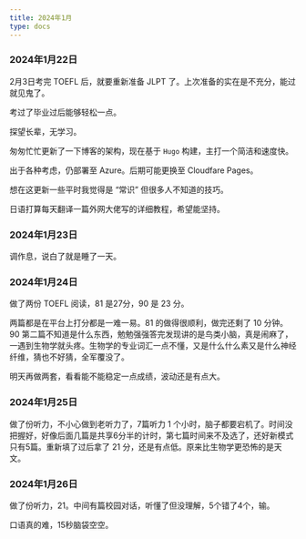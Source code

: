 ```yaml
---
title: 2024年1月
type: docs
---
```

### 2024年1月22日

2月3日考完 TOEFL 后，就要重新准备 JLPT 了。上次准备的实在是不充分，能过就见鬼了。

考过了毕业过后能够轻松一点。

探望长辈，无学习。

匆匆忙忙更新了一下博客的架构，现在基于 `Hugo` 构建，主打一个简洁和速度快。

出于各种考虑，仍部署至 Azure。后期可能更换至 Cloudfare Pages。

想在这更新一些平时我觉得是 “常识” 但很多人不知道的技巧。

日语打算每天翻译一篇外网大佬写的详细教程，希望能坚持。

### 2024年1月23日

调作息，说白了就是睡了一天。

### 2024年1月24日

做了两份 TOEFL 阅读，81 是27分，90 是 23 分。

两篇都是在平台上打分都是一难一易。81 的做得很顺利，做完还剩了 10 分钟。90 第二篇不知道是什么东西，勉勉强强答完发现讲的是鸟类小脑，真是闹麻了，一遇到生物学就头疼。生物学的专业词汇一点不懂，又是什么什么素又是什么神经纤维，猜也不好猜，全军覆没了。

明天再做两套，看看能不能稳定一点成绩，波动还是有点大。

### 2024年1月25日

做了份听力，不小心做到老听力了，7篇听力 1 个小时，脑子都要宕机了。时间没把握好，好像后面几篇是共享6分半的计时，第七篇时间来不及选了，还好新模式只有5篇。重新填了过后拿了 21 分，还是有点低。原来比生物学更恐怖的是天文。

### 2024年1月26日

做了份听力，21。中间有篇校园对话，听懂了但没理解，5个错了4个，输。

口语真的难，15秒脑袋空空。